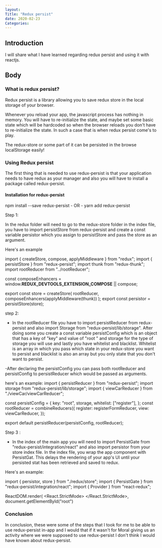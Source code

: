 ```yaml
---
layout:
Title: "Redux persist"
date: 2020-02-23
Categories:
---
```


## Introduction

I will share what I have learned regarding redux persist and using it with reactjs.

## Body

### What is redux persist?

Redux persist is a library allowing you to save redux store in the local storage of your browser.

Whenever you reload your app, the javascript process has nothing in memory. You will have to re-initialize the state, and maybe set some basic state which will be hardcoded so when the browser reloads you don't have to re-initialize the state. In such a case that is when redux persist come's to play.

The redux-store or some part of it can be persisted in the browse localStorage easily!

### Using Redux persist

The first thing that is needed to use redux-persist is that your application needs to have redux as your manager and also you will have to install a package called redux-persist.

#### Installation for redux-persist

npm install --save redux-persist - OR - yarn add redux-persist

Step 1:

In the redux folder will need to go to the redux-store folder in the index file, you have to import persistStore from redux-persist
and create a const variable persistor which you assign to persistStore and pass the store as an argument.

Here's an example

import { createStore, compose, applyMiddleware } from "redux";
import { persistStore } from "redux-persist";
import thunk from "redux-thunk";
import rootReducer from "../rootReducer";

const composeEnhancers = window.**REDUX_DEVTOOLS_EXTENSION_COMPOSE** || compose;

export const store = createStore(
rootReducer,
composeEnhancers(applyMiddleware(thunk))
);
export const persistor = persistStore(store);

step 2:

- In the rootReducer file you have to import persistReducer from redux-persist and also import Storage from "redux-persist/lib/storage". After doing some you create a const variable persistConfig which is an object that has a key of "key" and value of "root " and storage for the type of storage you will use and lastly you have whitelist and blacklist. Whitelist is an array in which you pass which state in your redux-store you want to persist and blacklist is also an array but you only state that you don't want to persist.

-After declaring the persistConfig you can pass both rootReducer and persistConfig to persistReducer which would be passed as arguments.

here's an example:
import { persistReducer } from "redux-persist";
import storage from "redux-persist/lib/storage";
import { viewCarReducer } from "./viewCar/viewCarReducer";

const persistConfig = {
key: "root",
storage,
whitelist: ["register"],
};
const rootReducer = combineReducers({
register: registerFormReducer,
view: viewCarReducer,
});

export default persistReducer(persistConfig, rootReducer);

Step 3 :

- In the index of the main app you will need to import PersistGate from "redux-persist/integration/react" and also import persistor from your store index file. In the index file, you wrap the app component with PersistGat. This delays the rendering of your app's UI until your persisted stat has been retrieved and saved to redux.

Here's an example:

import { persistor, store } from "./redux/store";
import { PersistGate } from "redux-persist/integration/react";
import { Provider } from "react-redux";

ReactDOM.render(
<React.StrictMode>
<Provider store={store}>
<PersistGate persistor={persistor}>
<App />
</PersistGate>
</Provider>
</React.StrictMode>,
document.getElementById("root")

### Conclusion

In conclusion, these were some of the steps that I took for me to be able to use redux-persist in-app and I would that if it wasn't for Moral giving us an activity where we were supposed to use redux-persist I don't think I would have known about redux-persist.
